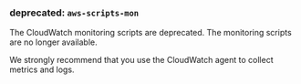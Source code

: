 ### deprecated: `aws-scripts-mon`
The CloudWatch monitoring scripts are deprecated. The monitoring scripts are no longer available.

We strongly recommend that you use the CloudWatch agent to collect metrics and logs.